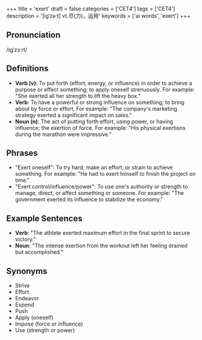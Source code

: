 +++
title = 'exert'
draft = false
categories = ['CET4']
tags = ['CET4']
description = '[igˈzəːt] vt.尽(力)，运用'
keywords = ['ai words', 'exert']
+++

## Pronunciation
/ɪɡˈzɜːrt/

## Definitions
- **Verb (v)**: To put forth (effort, energy, or influence) in order to achieve a purpose or effect something; to apply oneself strenuously. For example: "She exerted all her strength to lift the heavy box."
- **Verb**: To have a powerful or strong influence on something; to bring about by force or effort. For example: "The company's marketing strategy exerted a significant impact on sales."
- **Noun (n)**: The act of putting forth effort, using power, or having influence; the exertion of force. For example: "His physical exertions during the marathon were impressive."

## Phrases
- "Exert oneself": To try hard, make an effort, or strain to achieve something. For example: "He had to exert himself to finish the project on time."
- "Exert control/influence/power": To use one's authority or strength to manage, direct, or affect something or someone. For example: "The government exerted its influence to stabilize the economy."

## Example Sentences
- **Verb**: "The athlete exerted maximum effort in the final sprint to secure victory."
- **Noun**: "The intense exertion from the workout left her feeling drained but accomplished."

## Synonyms
- Strive
- Effort
- Endeavor
- Expend
- Push
- Apply (oneself)
- Impose (force or influence)
- Use (strength or power)
